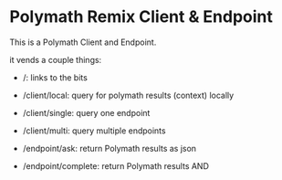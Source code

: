 # Polymath Remix Client & Endpoint

This is a Polymath Client and Endpoint.

it vends a couple things:

- /: links to the bits
- /client/local: query for polymath results (context) locally
- /client/single: query one endpoint
- /client/multi: query multiple endpoints

- /endpoint/ask: return Polymath results as json
- /endpoint/complete: return Polymath results AND
